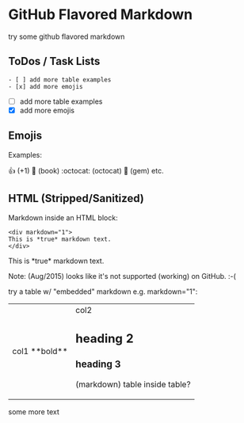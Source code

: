 # GitHub Flavored Markdown

try some github flavored markdown


## ToDos / Task Lists

```
- [ ] add more table examples
- [x] add more emojis
```

- [ ] add more table examples
- [x] add more emojis

## Emojis

Examples:

:+1: (+1) :book: (book) :octocat: (octocat) :gem: (gem) etc.

## HTML (Stripped/Sanitized)

Markdown inside an HTML block:

```
<div markdown="1">
This is *true* markdown text.
</div>
```

<div markdown="1">
This is *true* markdown text.
</div>


Note: (Aug/2015) looks like it's not supported (working) on GitHub. :-(

try a table w/ "embedded" markdown e.g. markdown="1":

<table>
<tr><td>
<div markdown="1">
 col1
 **bold**
</div>
</td>
<td>
<div markdown="1">
col2

## heading 2
### heading 3

(markdown) table inside table?

</div>
</td>
</tr></table>

some more text
